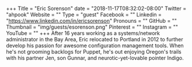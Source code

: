 +++
Title = "Eric Sorenson"
date = "2018-11-17T08:32:02-08:00"
Twitter = "ahpook"
Website = ""
Type = "guest"
Facebook = ""
Linkedin = "https://www.linkedin.com/in/ericsorenson"
Pronouns = ""
GitHub = ""
Thumbnail = "img/guests/esorenson.png"
Pinterest = ""
Instagram = ""
YouTube = ""
+++
After 16 years working as a systems/network administrator in the Bay Area, Eric relocated to Portland in 2012 to further develop his passion for awesome configuration management tools. When he's not grooming backlogs for Puppet, he's out enjoying Oregon's trails with his partner Jen, son Gunnar, and neurotic-yet-lovable pointer Indigo.
